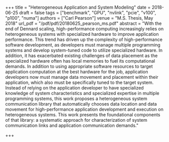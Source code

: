 +++
title = "Heterogeneous Application and System Modeling"
date = 2018-06-25
draft = false
tags = ["benchmark", "GPU", "nvlink", "pcie", "v100", "p100", "numa"]
authors = ["Carl Pearson"]
venue = "M.S. Thesis, May 2018"
url_pdf = "/pdf/pdf/20180625_pearson_ms.pdf"
abstract = "With the end of Dennard scaling, high-performance computing increasingly relies on heterogeneous systems with specialized hardware to improve application performance. This trend has driven up the complexity of high-performance software development, as developers must manage multiple programming systems and develop system-tuned code to utilize specialized hardware. In addition, it has exacerbated existing challenges of data placement as the specialized hardware often has local memories to fuel its computational demands. In addition to using appropriate software resources to target application computation at the best hardware for the job, application developers now must manage data movement and placement within their application, which also must be specifically tuned to the target system. Instead of relying on the application developer to have specialized knowledge of system characteristics and specialized expertise in multiple programming systems, this work proposes a heterogeneous system communication library that automatically chooses data location and data movement for high-performance application development and execution on heterogeneous systems. This work presents the foundational components of that library: a systematic approach for characterization of system communication links and application communication demands."

+++
